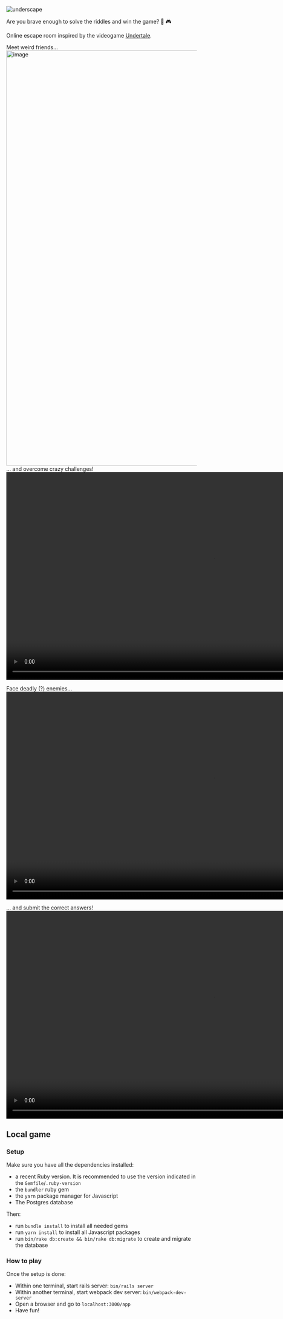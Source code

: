 
![underscape](https://github.com/user-attachments/assets/17663fdb-321e-43bc-b703-ab463bd37ef5)

Are you brave enough to solve the riddles and win the game? 🎲 🎮

Online escape room inspired by the videogame [Undertale](https://undertale.com/).

Meet weird friends...
<img width="1095" alt="image" src="https://github.com/user-attachments/assets/11ead262-f5de-409b-a9a5-81fb000e7132">
... and overcome crazy challenges!
<video width="1095" alt="video" src='https://github.com/user-attachments/assets/2e6f9c58-0c4b-4a6c-a9fd-6ca083b0885f'>

Face deadly (?) enemies...
<video width="1095" alt="video" src='https://github.com/user-attachments/assets/6bb4c54d-ae90-4183-9468-0396fb20c788'>



... and submit the correct answers!
<video width="1095" alt="video" src='https://github.com/user-attachments/assets/8052bc8f-5ce9-4bbb-ba98-59295bbb6a6f'>







## Local game

### Setup
Make sure you have all the dependencies installed:
- a recent Ruby version. It is recommended to use the version indicated in the `Gemfile`/`.ruby-version`
- the `bundler` ruby gem
- the `yarn` package manager for Javascript
- The Postgres database

Then:
- run `bundle install` to install all needed gems
- run `yarn install` to install all Javascript packages
- run `bin/rake db:create && bin/rake db:migrate` to create and migrate the database

### How to play
Once the setup is done:
- Within one terminal, start rails server: `bin/rails server`
- Within another terminal, start webpack dev server: `bin/webpack-dev-server`
- Open a browser and go to `localhost:3000/app`
- Have fun!
